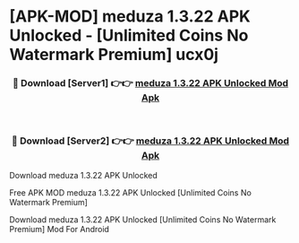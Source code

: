 # [APK-MOD] meduza 1.3.22 APK Unlocked - [Unlimited Coins No Watermark Premium] ucx0j



<div align="center">
<h3>🔴 Download [Server1] 👉👉 <a href="https://momento.my/?title=meduza_1.3.22_APK_Unlocked">meduza 1.3.22 APK Unlocked Mod Apk</a></h3><br>

<h3>🔴 Download [Server2] 👉👉 <a href="https://momento.my/?title=meduza_1.3.22_APK_Unlocked">meduza 1.3.22 APK Unlocked Mod Apk</a></h3>
</div>



Download meduza 1.3.22 APK Unlocked 

Free APK MOD meduza 1.3.22 APK Unlocked [Unlimited Coins No Watermark Premium]

Download meduza 1.3.22 APK Unlocked [Unlimited Coins No Watermark Premium] Mod For Android
